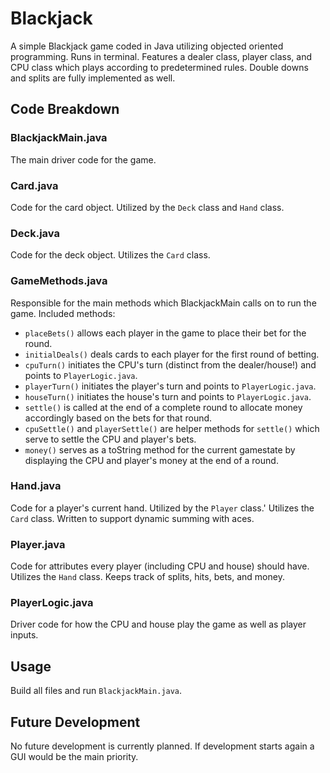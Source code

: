 # Blackjack
A simple Blackjack game coded in Java utilizing objected oriented programming. Runs in terminal. Features a dealer class, player class, and CPU class which plays according to predetermined rules. Double downs and splits are fully implemented as well. 

## Code Breakdown
### BlackjackMain.java 
The main driver code for the game. 

### Card.java 
Code for the card object. Utilized by the `Deck` class and `Hand` class.

### Deck.java
Code for the deck object. Utilizes the `Card` class. 

### GameMethods.java 
Responsible for the main methods which BlackjackMain calls on to run the game. Included methods: 

* `placeBets()` allows each player in the game to place their bet for the round.
* `initialDeals()` deals cards to each player for the first round of betting. 
* `cpuTurn()` initiates the CPU's turn (distinct from the dealer/house!) and points to `PlayerLogic.java`.
* `playerTurn()` initiates the player's turn and points to `PlayerLogic.java`.
* `houseTurn()` initiates the house's turn and points to `PlayerLogic.java`.
* `settle()` is called at the end of a complete round to allocate money accordingly based on the bets for that round.
* `cpuSettle()` and `playerSettle()` are helper methods for `settle()` which serve to settle the CPU and player's bets. 
* `money()` serves as a toString method for the current gamestate by displaying the CPU and player's money at the end of a round.

### Hand.java 
Code for a player's current hand. Utilized by the `Player` class.' Utilizes the `Card` class. Written to support dynamic summing with aces. 

### Player.java
Code for attributes every player (including CPU and house) should have. Utilizes the `Hand` class. Keeps track of splits, hits, bets, and money. 

### PlayerLogic.java 
Driver code for how the CPU and house play the game as well as player inputs. 

## Usage 
Build all files and run `BlackjackMain.java`.

## Future Development 
No future development is currently planned. If development starts again a GUI would be the main priority. 




